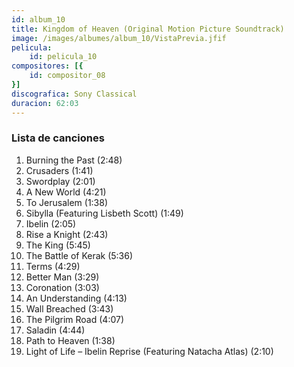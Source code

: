 ```yaml
---
id: album_10
title: Kingdom of Heaven (Original Motion Picture Soundtrack)
image: /images/albumes/album_10/VistaPrevia.jfif
pelicula:
    id: pelicula_10
compositores: [{
    id: compositor_08
}]
discografica: Sony Classical
duracion: 62:03
---
```


### Lista de canciones

1. Burning the Past (2:48)
2. Crusaders (1:41)
3. Swordplay (2:01)
4. A New World (4:21)
5. To Jerusalem (1:38)
6. Sibylla (Featuring Lisbeth Scott) (1:49)
7. Ibelin (2:05)
8. Rise a Knight (2:43)
9. The King (5:45)
10. The Battle of Kerak (5:36)
11. Terms (4:29)
12. Better Man (3:29)
13. Coronation (3:03)
14. An Understanding (4:13)
15. Wall Breached (3:43)
16. The Pilgrim Road (4:07)
17. Saladin (4:44)
18. Path to Heaven (1:38)
19. Light of Life – Ibelin Reprise (Featuring Natacha Atlas) (2:10)